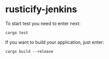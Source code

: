 # rusticify-jenkins

To start test you need to enter next:

`cargo test`

If you want to build your application, just enter:

`cargo build --release`
